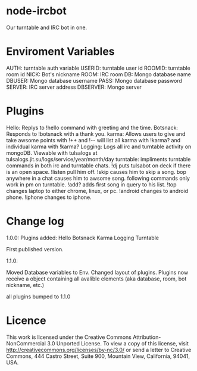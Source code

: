 node-ircbot
===========

Our turntable and IRC bot in one.

Enviroment Variables
===========

AUTH: turntable auth variable
USERID: turntable user id
ROOMID: turntable room id
NICK: Bot's nickname
ROOM: IRC room
DB: Mongo database name
DBUSER: Mongo database username
PASS: Mongo database password
SERVER: IRC server address
DBSERVER: Mongo server


Plugins
===========

Hello: Replys to !hello command with greeting and the time.
Botsnack: Responds to !botsnack with a thank you.
karma: Allows users to give and take awsome points with !<nick>++ and !<nick>--
  will list all karma with !karma? and individual karma with !karma?<nick>
Logging: Logs all irc and turntable activity on mongoDB. Viewable with tulsalogs at tulsalogs.jit.su/logs/service/year/month/day
turntable: impliments turntable commands in both irc and turntable chats.  !dj puts tulsabot on deck if there is an open space. !listen pull him off. !skip causes him to skip a song. bop anywhere in a chat causes him to awsome song. 
  following commands only work in pm on turntable.  !add?<query> adds first song in query to his list. !<comp>top changes laptop to either chrome, linux, or pc. !android changes to android phone. !iphone changes to iphone.

Change log
============

1.0.0:
Plugins added:
Hello
Botsnack
Karma
Logging
Turntable

First published version.

1.1.0:

Moved Database variables to Env.  Changed layout of plugins.  Plugins now receive a object containing all avalible elements (aka database, room, bot nickname, etc.)

all plugins bumped to 1.1.0


Licence
=============

This work is licensed under the Creative Commons Attribution-NonCommercial 3.0 Unported License. To view a copy of this license, visit http://creativecommons.org/licenses/by-nc/3.0/ or send a letter to Creative Commons, 444 Castro Street, Suite 900, Mountain View, California, 94041, USA.

